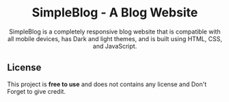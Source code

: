<div align="center">

# SimpleBlog - A Blog Website

SimpleBlog is a completely responsive blog website that is compatible with all mobile devices, has Dark and light themes, and is built using HTML, CSS, and JavaScript.

 
 
 </div>

## License

This project is **free to use** and does not contains any license and Don't Forget to give credit.
